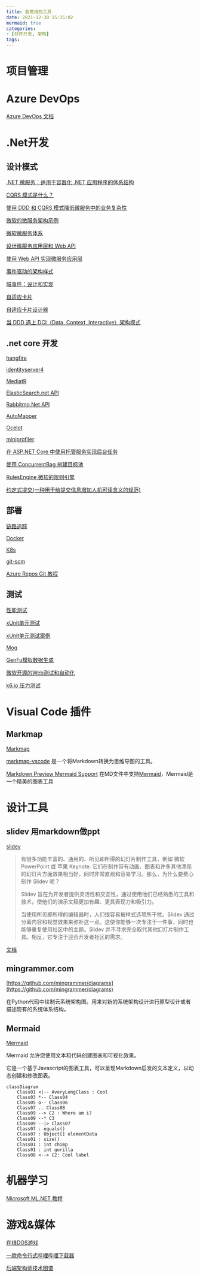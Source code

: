 ```yaml
---
title: 我常用的工具
date: 2021-12-30 15:35:02
mermaid: true
categories:
- [软件开发, 架构]
tags:
---
```

# 项目管理

# Azure DevOps
[Azure DevOps 文档](https://docs.microsoft.com/zh-cn/azure/devops/?view=azure-devops)

# .Net开发


## 设计模式 
[.NET 微服务：适用于容器化 .NET 应用程序的体系结构](https://docs.microsoft.com/zh-cn/dotnet/architecture/microservices/)

[CQRS 模式是什么？](https://docs.microsoft.com/zh-cn/azure/architecture/patterns/cqrs)

[使用 DDD 和 CQRS 模式降低微服务中的业务复杂性](https://docs.microsoft.com/zh-cn/dotnet/architecture/microservices/microservice-ddd-cqrs-patterns/)

[微软的微服务架构示例](https://github.com/dotnet-architecture/eShopOnContainers)

[微软微服务体系](https://docs.microsoft.com/zh-cn/azure/architecture/microservices/)

[设计微服务应用层和 Web API](https://docs.microsoft.com/zh-cn/dotnet/architecture/microservices/microservice-ddd-cqrs-patterns/microservice-application-layer-web-api-design)

[使用 Web API 实现微服务应用层](https://docs.microsoft.com/zh-cn/dotnet/architecture/microservices/microservice-ddd-cqrs-patterns/microservice-application-layer-implementation-web-api)

[事件驱动的架构样式](https://docs.microsoft.com/zh-cn/azure/architecture/guide/architecture-styles/event-driven)

[域事件：设计和实现](https://docs.microsoft.com/zh-cn/dotnet/architecture/microservices/microservice-ddd-cqrs-patterns/domain-events-design-implementation)

[自适应卡片](https://docs.microsoft.com/zh-cn/adaptive-cards/)

[自适应卡片设计器](https://adaptivecards.io/designer/)

[当 DDD 遇上 DCI（Data, Context, Interactive）架构模式](https://www.infoq.cn/article/g6bk78djx_wukxps0kxm)


## .net core 开发
[hangfire](https://docs.hangfire.io/en/latest/index.html)

[identityserver4](https://identityserver4docs.readthedocs.io/zh_CN/latest/index.html)

[MediatR](https://github.com/jbogard/MediatR/wiki)

[ElasticSearch.net API](https://www.elastic.co/guide/en/elasticsearch/client/net-api/6.x/index.html)

[Rabbitmq.Net API](https://www.rabbitmq.com/dotnet.html)

[AutoMapper](https://docs.automapper.org/en/stable/Getting-started.html)

[Ocelot](https://ocelot.readthedocs.io/en/latest/introduction/gettingstarted.html)

[miniprofiler](https://miniprofiler.com/)

[在 ASP.NET Core 中使用托管服务实现后台任务](https://docs.microsoft.com/zh-cn/aspnet/core/fundamentals/host/hosted-services?view=aspnetcore-6.0&viewFallbackFrom=aspnetcore-2.1&tabs=visual-studio#queued-background-tasks)

[使用 ConcurrentBag 创建目标池](https://docs.microsoft.com/zh-cn/dotnet/standard/collections/thread-safe/how-to-create-an-object-pool)

[RulesEngine,微软的规则引擎](https://github.com/microsoft/RulesEngine)

[约定式提交(一种用于给提交信息增加人机可读含义的规范)](https://www.conventionalcommits.org/zh-hans/v1.0.0/)

## 部署

[链路追踪](https://help.aliyun.com/document_detail/99880.html)

[Docker](https://docs.docker.com/get-started/)

[K8s](https://kubernetes.io/zh/docs/home/)

[git-scm](https://git-scm.com/book/zh/v2/%E8%B5%B7%E6%AD%A5-%E5%85%B3%E4%BA%8E%E7%89%88%E6%9C%AC%E6%8E%A7%E5%88%B6)

[Azure Repos Git 教程](https://docs.microsoft.com/zh-cn/azure/devops/repos/git/gitworkflow?view=azure-devops)

## 测试

[性能测试](https://benchmarkdotnet.org/)

[xUnit单元测试](https://xunit.net/)

[xUnit单元测试案例](https://www.cnblogs.com/selimsong/p/9306221.html)

[Moq](https://github.com/Moq/moq4/wiki/Quickstart)

[GenFu模拟数据生成](https://github.com/MisterJames/GenFu)

[微软开源的Web测试和自动化](https://playwright.dev/dotnet/docs/intro)

[k6.io 压力测试](https://github.com/grafana/k6)

# Visual Code 插件

## Markmap

[Markmap](https://marketplace.visualstudio.com/items?itemName=gera2ld.markmap-vscode)

[markmap-vscode](https://github.com/gera2ld/markmap-vscode) 是一个将Markdown转换为思维导图的工具。

[Markdown Preview Mermaid Support](https://marketplace.visualstudio.com/items?itemName=bierner.markdown-mermaid) 在MD文件中支持[Mermaid](https://mermaid-js.github.io/mermaid/#/)，Mermaid是一个精美的图表工具

# 设计工具

## slidev 用markdown做ppt

[slidev](https://cn.sli.dev/)

> 有很多功能丰富的、通用的、所见即所得的幻灯片制作工具，例如 微软 PowerPoint 或 苹果 Keynote. 它们在制作带有动画、图表和许多其他漂亮的幻灯片方面效果相当好，同时非常直观和容易学习。那么，为什么要费心制作 Slidev 呢？
>
>Slidev 旨在为开发者提供灵活性和交互性，通过使用他们已经熟悉的工具和技术，使他们的演示文稿更加有趣、更具表现力和吸引力。
>
>当使用所见即所得的编辑器时，人们很容易被样式选项所干扰。Slidev 通过分离内容和视觉效果来弥补这一点。这使你能够一次专注于一件事，同时也能够重复使用社区中的主题。Slidev 并不寻求完全取代其他幻灯片制作工具。相反，它专注于迎合开发者社区的需求。

[文档](https://cn.sli.dev/guide/why.html#slidev)

## mingrammer.com

[https://github.com/mingrammer/diagrams](https://github.com/mingrammer/diagrams)

在Python代码中绘制云系统架构图。用来对新的系统架构设计进行原型设计或者描述现有的系统体系结构。

## Mermaid
[Mermaid](https://mermaid-js.github.io/mermaid/#/)

Mermaid 允许您使用文本和代码创建图表和可视化效果。

它是一个基于Javascript的图表工具，可以呈现Markdown启发的文本定义，以动态创建和修改图表。

```mermaid
classDiagram
    Class01 <|-- AveryLongClass : Cool
    Class03 *-- Class04
    Class05 o-- Class06
    Class07 .. Class08
    Class09 --> C2 : Where am i?
    Class09 --* C3
    Class09 --|> Class07
    Class07 : equals()
    Class07 : Object[] elementData
    Class01 : size()
    Class01 : int chimp
    Class01 : int gorilla
    Class08 <--> C2: Cool label
```
# 机器学习

[Microsoft ML.NET 教程](https://docs.microsoft.com/zh-cn/dotnet/machine-learning/tutorials/)

# 游戏&媒体

[在线DOS游戏](https://dos.zczc.cz/)

[一款命令行式哔哩哔哩下载器](https://github.com/nilaoda/BBDown)

[后端架构师技术图谱](https://github.com/xingshaocheng/architect-awesome)
